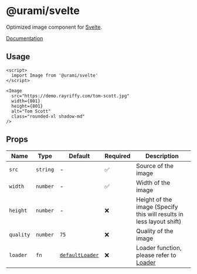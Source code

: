 # @urami/svelte

Optimized image component for [Svelte](https://svelte.dev/).

[Documentation](https://urami.dev/components/svelte)

## Usage

```svelte
<script>
  import Image from '@urami/svelte'
</script>

<Image
  src="https://demo.rayriffy.com/tom-scott.jpg"
  width={801}
  height={801}
  alt="Tom Scott"
  class="rounded-xl shadow-md"
/>
```

## Props

| Name      | Type     | Default                                                                                            | Required | Description                                                                   |
| --------- | -------- | -------------------------------------------------------------------------------------------------- | -------- | ----------------------------------------------------------------------------- |
| `src`     | `string` | -                                                                                                  | ✅       | Source of the image                                                           |
| `width`   | `number` | -                                                                                                  | ✅       | Width of the image                                                            |
| `height`  | `number` | -                                                                                                  | ❌       | Height of the image (Specify this will results in less layout shift)          |
| `quality` | `number` | `75`                                                                                               | ❌       | Quality of the image                                                          |
| `loader`  | `fn`     | [`defaultLoader`](https://github.com/rayriffy/urami/blob/main/packages/utils/src/defaultLoader.ts) | ❌       | Loader function, please refer to [Loader](https://urami.dev/utilities/loader) |
